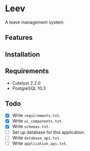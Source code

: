 # Leev

A leave management system.


## Features


## Installation


## Requirements

- Cutelyst 2.2.0
- PostgreSQL 10.3


## Todo

- [x] Write `requirements.txt`.
- [x] Write `ui_components.txt`.
- [x] Write `schemas.txt`.
- [ ] Set up database for this application.
- [ ] Write `database_api.txt`.
- [ ] Write `application_api.txt`.
